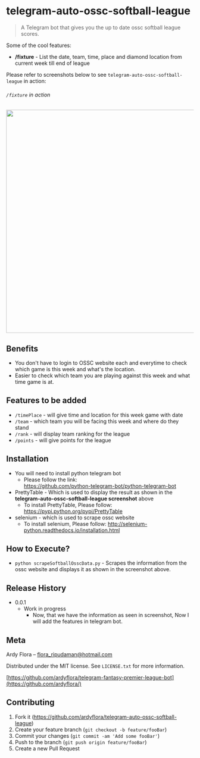 # telegram-auto-ossc-softball-league

> A Telegram bot that gives you the up to date ossc softball league scores.

Some of the cool features:
* **/fixture** - List the date, team, time, place and diamond location from current week till end of league

Please refer to screenshots below to see `telegram-auto-ossc-softball-league` in action:

###### `/fixture` in action
<img src="https://snag.gy/jSpkHF.jpg" width="600">

## Benefits
* You don't have to login to OSSC website each and everytime to check which game is this week and what's the location.
* Easier to check which team you are playing against this week and what time game is at.


## Features to be added
* `/timePlace` - will give time and location for this week game with date
* `/team` - which team you will be facing this week and where do they stand
* `/rank` - will display team ranking for the league
* `/points` - will give points for the league

## Installation
* You will need to install python telegram bot
  * Please follow the link:  
    https://github.com/python-telegram-bot/python-telegram-bot
* PrettyTable - Which is used to display the result as shown in the **telegram-auto-ossc-softball-league screenshot** above
   * To install PrettyTable, Please follow: https://pypi.python.org/pypi/PrettyTable
* selenium - which is used to scrape ossc website
   * To install selenium, Please follow: http://selenium-python.readthedocs.io/installation.html

## How to Execute?
* `python scrapeSoftballOsscData.py` - Scrapes the information from the ossc website and displays it as shown in the screenshot above.


## Release History
* 0.0.1
    * Work in progress
        * Now, that we have the information as seen in screenshot, Now I will add the features in telegram bot.

## Meta

Ardy Flora – flora_ripudaman@hotmail.com

Distributed under the MIT license. See ``LICENSE.txt`` for more information.

[https://github.com/ardyflora/telegram-fantasy-premier-league-bot](https://github.com/ardyflora/)

## Contributing

1. Fork it (<https://github.com/ardyflora/telegram-auto-ossc-softball-league>)
2. Create your feature branch (`git checkout -b feature/fooBar`)
3. Commit your changes (`git commit -am 'Add some fooBar'`)
4. Push to the branch (`git push origin feature/fooBar`)
5. Create a new Pull Request
